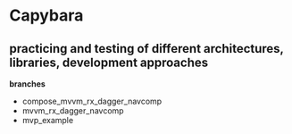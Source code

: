 # Capybara

## practicing and testing of different architectures, libraries, development approaches

**branches**
- compose_mvvm_rx_dagger_navcomp
- mvvm_rx_dagger_navcomp
- mvp_example
